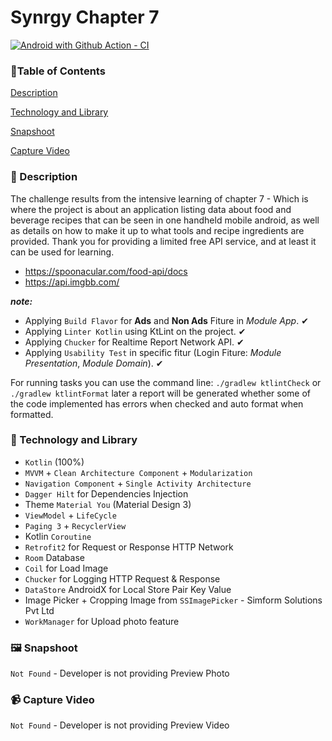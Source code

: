 # Synrgy Chapter 7

[![Android with Github Action - CI](https://github.com/anantyan/SynrgyChapter8/actions/workflows/ci.yaml/badge.svg)](https://github.com/anantyan/SynrgyChapter8/actions/workflows/ci.yaml)

### 🚩Table of Contents

[Description](https://github.com/anantyan/SynrgyChapter7#-description)

[Technology and Library](https://github.com/anantyan/SynrgyChapter7#-technology-and-library)

[Snapshoot](https://github.com/anantyan/SynrgyChapter7#%EF%B8%8F-snapshoot)

[Capture Video](https://github.com/anantyan/SynrgyChapter7#-capture-video)

### 📌 Description

The challenge results from the intensive learning of chapter 7 - Which is where the project is about an application listing data about food and beverage recipes that can be seen in one handheld mobile android, as well as details on how to make it up to what tools and recipe ingredients are provided. Thank you for providing a limited free API service, and at least it can be used for learning.
- https://spoonacular.com/food-api/docs
- https://api.imgbb.com/

***note:*** 

- Applying `Build Flavor` for **Ads** and **Non Ads** Fiture in _Module App_. ✔
- Applying `Linter Kotlin` using KtLint on the project. ✔
- Applying `Chucker` for Realtime Report Network API. ✔
- Applying `Usability Test` in specific fitur (Login Fiture: _Module Presentation_, _Module Domain_). ✔

For running tasks you can use the command line: `./gradlew ktlintCheck` or `./gradlew ktlintFormat` later a report will be generated whether some of the code implemented has errors when checked and auto format when formatted.

### 👣 Technology and Library

- `Kotlin` (100%)
- `MVVM` + `Clean Architecture Component` + `Modularization`
- `Navigation Component` + `Single Activity Architecture`
- `Dagger Hilt` for Dependencies Injection
- Theme `Material You` (Material Design 3)
- `ViewModel` + `LifeCycle`
- `Paging 3` + `RecyclerView`
- Kotlin `Coroutine`
- `Retrofit2` for Request or Response HTTP Network
- `Room` Database
- `Coil` for Load Image
- `Chucker` for Logging HTTP Request & Response
- `DataStore` AndroidX for Local Store Pair Key Value
- Image Picker + Cropping Image from `SSImagePicker` - Simform Solutions Pvt Ltd
- `WorkManager` for Upload photo feature

### 🖼️ Snapshoot

`Not Found` - Developer is not providing Preview Photo

### 📹 Capture Video

`Not Found` - Developer is not providing Preview Video
